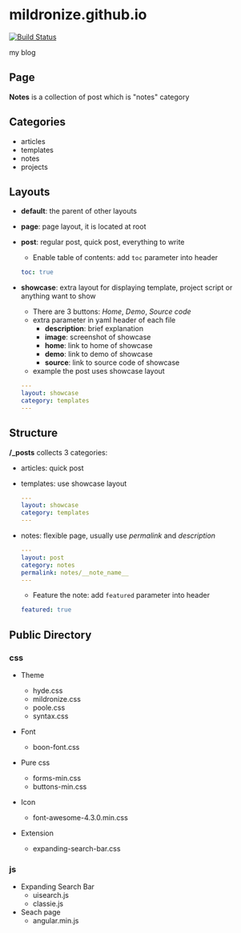 # mildronize.github.io
[![Build Status](https://travis-ci.org/mildronize/mildronize.github.io.svg?branch=jekyll)](https://travis-ci.org/mildronize/mildronize.github.io)

my blog

## Page
**Notes** is a collection of post which is "notes" category

## Categories
- articles
- templates
- notes
- projects

## Layouts
- **default**: the parent of other layouts
- **page**: page layout, it is located at root
- **post**: regular post, quick post, everything to write
    - Enable table of contents: add `toc` parameter into header
    ```yaml
    toc: true
    ```

- **showcase**: extra layout for displaying template, project script or anything want to show
    - There are 3 buttons: *Home*, *Demo*, *Source code*
    - extra parameter in yaml header of each file
        - **description**: brief explanation
        - **image**: screenshot of showcase
        - **home**: link to home of showcase
        - **demo**: link to demo of showcase
        - **source**: link to source code of showcase
    - example the post uses showcase layout

    ```yaml
    ---
    layout: showcase
    category: templates
    ---
    ```

## Structure
**/_posts** collects 3 categories:
- articles: quick post
- templates: use showcase layout

    ```yaml
    ---
    layout: showcase
    category: templates
    ---
    ```
- notes: flexible page, usually use *permalink* and *description*

    ```yaml
    ---
    layout: post
    category: notes
    permalink: notes/__note_name__
    ---
    ```
    - Feature the note: add `featured` parameter into header
    ```yaml
    featured: true
    ```

## Public Directory
### css
- Theme
    - hyde.css
    - mildronize.css
    - poole.css
    - syntax.css
- Font
    - boon-font.css
- Pure css
    - forms-min.css
    - buttons-min.css

- Icon
    - font-awesome-4.3.0.min.css
- Extension
    - expanding-search-bar.css

### js
- Expanding Search Bar
    - uisearch.js
    - classie.js
- Seach page
    - angular.min.js

